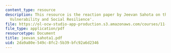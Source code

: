 ```yaml
---
content_type: resource
description: This resource is the reaction paper by Jeevan Sahota on the topic 'Disaster
  Vulnerability and Social Resilience'.
file: https://ol-ocw-studio-app-production.s3.amazonaws.com/courses/11-941-disaster-vulnerability-and-resilience-spring-2005/2da9a80e549c8fc25b39bfc92a6d2346_jeevan_sahota1.pdf
file_type: application/pdf
resourcetype: Document
title: jeevan_sahota1.pdf
uid: 2da9a80e-549c-8fc2-5b39-bfc92a6d2346
---
```

